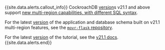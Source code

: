 {{site.data.alerts.callout_info}}
CockroachDB [version](cluster-settings.html#setting-version)s v21.1 and above support [new multi-region capabilities, with different SQL syntax](https://www.cockroachlabs.com/docs/v21.1/multiregion-overview.html).

For the latest [version](cluster-settings.html#setting-version) of the application and database schema built on v21.1 multi-region features, see the [`movr-flask` repository](https://github.com/cockroachlabs/movr-flask).

For the latest [version](cluster-settings.html#setting-version) of the tutorial, see the [v21.1 docs](https://www.cockroachlabs.com/docs/v21.1/multi-region-overview.html).
{{site.data.alerts.end}}